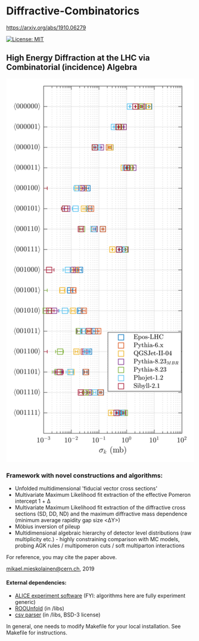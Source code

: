 # Diffractive-Combinatorics
https://arxiv.org/abs/1910.06279

[![License: MIT](https://img.shields.io/badge/License-MIT-yellow.svg)](https://opensource.org/licenses/MIT)

## High Energy Diffraction at the LHC via Combinatorial (incidence) Algebra

<img width="600px" src="figs/comb1.jpg">

### Framework with novel constructions and algorithms:

- Unfolded multidimensional 'fiducial vector cross sections'
- Multivariate Maximum Likelihood fit extraction of the effective Pomeron intercept 1 + &Delta;
- Multivariate Maximum Likelihood fit extraction of the diffractive cross sections (SD, DD, ND) and the maximum diffractive mass dependence (minimum average rapidity gap size <&Delta;Y>)
- Möbius inversion of pileup
- Multidimensional algebraic hierarchy of detector level distributions (raw multiplicity etc.) - highly constraining comparison with MC models, probing AGK rules / multipomeron cuts / soft multiparton interactions

For reference, you may cite the paper above.

mikael.mieskolainen@cern.ch, 2019


#### External dependencies:

- <a href="https://alice-doc.github.io/alice-analysis-tutorial/building/">ALICE experiment software</a> (FYI: algorithms here are fully experiment generic)
- <a href="http://hepunx.rl.ac.uk/~adye/software/unfold/RooUnfold.html">ROOUnfold</a> (in /libs)
- <a href="https://github.com/ben-strasser/fast-cpp-csv-parser">csv parser</a> (in /libs, BSD-3 license)

In general, one needs to modify Makefile for your local installation. See Makefile for instructions.

